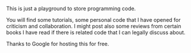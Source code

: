This is just a playground to store programming code.

You will find some tutorials, some personal code that I have opened for criticism and collaboration. I might post also some reviews from certain books I have read if there is related code that I can legally discuss about.

Thanks to Google for hosting this for free.